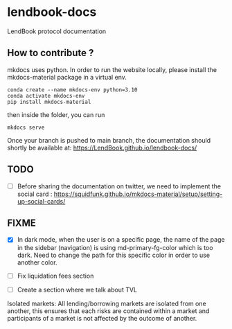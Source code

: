 # lendbook-docs
LendBook protocol documentation


## How to contribute ?

mkdocs uses python.
In order to run the website locally, please install the mkdocs-material package in a virtual env.

```
conda create --name mkdocs-env python=3.10
conda activate mkdocs-env
pip install mkdocs-material
```

then inside the folder, you can run 
```
mkdocs serve
```


Once your branch is pushed to main branch, the documentation should shortly be available at: https://LendBook.github.io/lendbook-docs/



## TODO

- [ ] Before sharing the documentation on twitter, we need to implement the social card : https://squidfunk.github.io/mkdocs-material/setup/setting-up-social-cards/

## FIXME

- [x] In dark mode, when the user is on a specific page, the name of the page in the sidebar (navigation) is using md-primary-fg-color which is too dark. Need to change the path for this specific color in order to use another color.
- [ ] Fix liquidation fees section
- [ ] Create a section where we talk about TVL



Isolated markets: All lending/borrowing markets are isolated from one another, this ensures that each risks are contained within a market and participants of a market is not affected by the outcome of another.